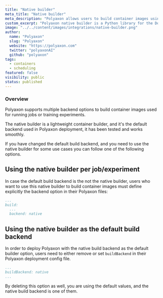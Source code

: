 ```yaml
---
title: "Native builder"
meta_title: "Native builder"
meta_description: "Polyaxon allows users to build container images using the native builder project."
custom_excerpt: "Polyaxon native builder is a Python library for the Docker Engine API."
image: "../../content/images/integrations/native-builder.png"
author:
  name: "Polyaxon"
  slug: "Polyaxon"
  website: "https://polyaxon.com"
  twitter: "polyaxonAI"
  github: "polyaxon"
tags: 
  - containers
  - scheduling
featured: false
visibility: public
status: published
---
```


### Overview

Polyaxon supports multiple backend options to build container images used for running jobs or training experiments.

The native builder is a lightweight container builder, and it's the default backend used in Polyaxon deployment, it has been tested and works smoothly.

If you have changed the default build backend, and you need to use the native builder for some use cases you can follow one of the following options.  

## Using the native builder per job/experiment

In case the default build backend is the not the native builder, 
users who want to use this native builder to build container images must define explicitly the backend option in their Polyaxon files:

```yaml
...
build:
  ...
  backend: native
```

## Using the native builder as the default build backend

In order to deploy Polyaxon with the native build backend as the default builder option, users need to either remove or set `buildBackend` in their Polyaxon deployment config file.

```yaml
...
buildBackend: native
...
```

By deleting this option as well, you are using the default values, and the native build backend is one of them.
